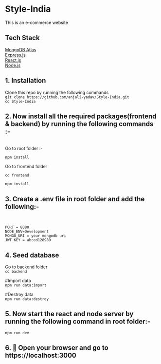 # Style-India
This is an e-commerce website
<br />
## Tech Stack <br />
[MongoDB Atlas](https://www.mongodb.com/cloud/atlas) <br />
[Express.js](https://expressjs.com/) <br />
[React.js](https://reactjs.org/) <br />
[Node.js](https://nodejs.org/en/) 
<br />
## 1. Installation <br />
Clone this repo by running the following commands <br />
`git clone https://github.com/anjali-yadav/Style-India.git` <br />
`cd Style-India` 
<br />
## 2. Now install all the required packages(frontend & backend) by running the following commands :-
<br />
Go to root folder :- <br />

`npm install` <br />

Go to frontend folder <br />

`cd frontend` <br />

`npm install ` <br />
## 3. Create a .env file in root folder and add the following:-
<br />

`PORT = 8080` <br />
`NODE_ENV=Development` <br />
`MONGO_URI = your mongodb uri ` <br />
`JWT_KEY = abced128989` <br />
## 4. Seed database <br />
Go to backend folder <br />
`cd backend` <br />

#Import data <br />
`
npm run data:import
` <br />

#Destroy data  <br />
`
npm run data:destroy
`
<br />
## 5. Now start the react and node server by running the following command in root folder:- <br />
`
npm run dev
`
<br />
## 6. 🎉 Open your browser and go to https://localhost:3000
